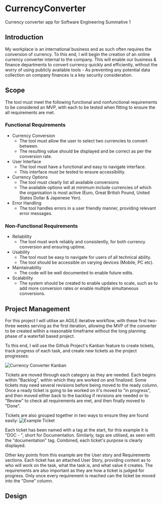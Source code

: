 # CurrencyConverter
Currency converter app for Software Engineering Summative 1

## Introduction
My workplace is an international business and as such often requires the conversion of currency. To this end, I will begin the creation of an online currency converter internal to the company.
This will enable our business & finance departments to convert currency quickly and efficiently, without the worry of using publicly available tools - As preventing any potential data collection on company finances is a key security consideration.

## Scope
The tool must meet the following functional and nonfunctional requirements to be considered an MVP, with each to be tested when fitting to ensure the all requirements are met.

### Functional Requirements
- Currency Conversion
    - The tool must allow the user to select two currencies to convert between.
    - The resulting value should be displayed and be correct as per the conversion rate.
- User Interface
    - The tool must have a functional and easy to navigate interface.
    - This interface must be tested to ensure accessibility.
- Currency Options
    - The tool must clearly list all available conversions
    - The available options will at minimum include currencies of which the organisation is most active (Euro, Great British Pound, United States Dollar & Japenese Yen).
- Error Handling
    - The tool handles errors in a user friendly manner, providing relevant error messages.

### Non-Functional Requirements
- Reliablilty
    - The tool must work reliably and consistently, for both currency conversion and ensuring uptime.
- Usability
    - The tool must be easy to navigate for users of all technical ability.
    - The tool should be accessible on varying devices (Mobile, PC etc).
- Maintainability
    - The code will be well documented to enable future edits.
- Scalability
    - The system should be created to enable updates to scale, such as to add more conversion rates or enable multiple simultaneous conversions.
  
## Project Management
For this project I will utilise an AGILE iterative workflow, with these first two-three weeks serving as the first iteration, allowing the MVP of the converter to be created within a reasonable timeframe without the long planning phase of a waterfall based project.

To this end, I will use the Github Project's Kanban feature to create tickets, track progress of each task, and create new tickets as the project progresses:

![Currency Converter Kanban](https://github.com/CurtisScholey/CurrencyConverter/assets/97024501/6a0853ac-41c7-4328-9297-e931624b2245)

Tickets are moved through each category as they are needed. Each begins within "Backlog", within which they are worked on and finalized. Some tickets may need several revisions before being moved to the ready column. Once a ready ticket is going to be worked on it's moved to "in progress", and then moved either back to the backlog if revisions are needed or to "Review" to check all requirements are met, and then finally moved to "Done".

Tickets are also grouped together in two ways to ensure they are found easily:
![Example Ticket](https://github.com/CurtisScholey/CurrencyConverter/assets/97024501/cb41792b-5740-49d7-86a7-ee04c235fc7b)

Each ticket has been named with a tag at the start, for this example it is "DOC - ", short for Documentation. Similarly, tags are utilised, as seen with the "documentation" tag. Combined, each ticket's purpose is clearly displayed.

Other key points from this example are the User story and Requirements sections.
Each ticket has an attached User Story, providing context as to who will work on the task, what the task is, and what value it creates.
The requirements are also important as they are how a ticket is judged for progress. Only once every requirement is reached can the ticket be moved into the "Done" column.

## Design
